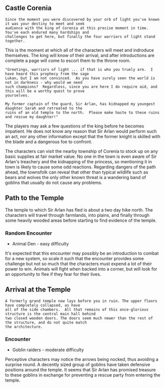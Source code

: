## Castle Corenia

```
Since the moment you were discovered by your orb of light you've known it was your destiny to meet and seek 
audience with the king of Corenia at this precise moment in time.  You've each endured many hardships and 
challenges to get here, but finally the four warriors of light stand together.
```

This is the moment at which all of the characters will meet and indroduce themselves.  The king will know of their arrival, and
after introductions are complete a page will come to escort them to the throne room.

```
"Greetings, warriors of light ... if that is who you truely are.  I have heard this prophecy from the sage
Lukan, but I am not convinced.  As you have surely seen the world is not in darkness - why would we need 
such champions?  Regardless, since you are here I do require aid, and this will be a worthy quest to prove
yourselves.

My former captain of the guard, Sir Arlan, has kidnapped my youngest daughter Sarah and retreated to the 
ruins of an old temple to the north.  Please make haste to these ruins and rescue my daughter!"
```

The players may ask a few questions of the king before he becomes impatient.  He does not know any reason that Sir
Arlan would perform such an act, nor any other information except that the former knight is skilled with the blade
and a dangerous foe to confront.

The characters can visit the nearby township of Corenia to stock up on any basic supplies at fair market value. No
one in the town is even aware of Sir Arlan's treachery and the kidnapping of the princess, so mentioning it in town
is likely to cause some odd reactions.  Regarding dangers of the path ahead, the townsfolk can reveal that other
than typical wildlife such as bears and wolves the only other known threat is a wandering band of goblins that
usually do not cause any problems.

## Path to the Temple

The temple to which Sir Arlan has fled is about a two day hike north.  The characters will travel through farmlands,
into plains, and finally through some heavily wooded areas before starting to find evidence of the temple.

### Random Encounter
* Animal Den - easy difficulty

It's expected that this encounter may possibly be an introduction to combat for a new system, so scale it such that
the encounter provides some challenge but not so much that the characters must expend a lot of their power to win. 
Animals will fight when backed into a corner, but will look for an opportunity to flee if they fear for their lives.

## Arrival at the Temple
```
A formerly grand temple now lays before you in ruin. The upper floors have completely collapsed, as have
all of the side chambers.  All that remains of this once-glorious structure is the central main hall behind
two closed wooden doors. The doors seem much newer than the rest of the structure, and do not quite match
the architecture.
```

### Encounter
* Goblin raiders - moderate difficulty

Perceptive characters may notice the arrows being nocked, thus avoiding a surprise round.  A decently sized group
of goblins have taken defensive positions around the temple.  It seems that Sir Arlan has promised treasure to these
goblins in exchange for preventing a rescue party from entering the temple.
